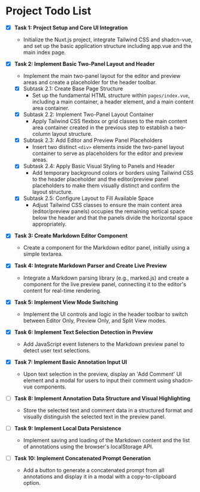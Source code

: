 # Project Todo List

- [x] **Task 1: Project Setup and Core UI Integration**
  - Initialize the Nuxt.js project, integrate Tailwind CSS and shadcn-vue, and set up the basic application structure including app.vue and the main index page.

- [x] **Task 2: Implement Basic Two-Panel Layout and Header**
  - Implement the main two-panel layout for the editor and preview areas and create a placeholder for the header toolbar.
  - [x] Subtask 2.1: Create Base Page Structure
    - Set up the fundamental HTML structure within `pages/index.vue`, including a main container, a header element, and a main content area container.
  - [x] Subtask 2.2: Implement Two-Panel Layout Container
    - Apply Tailwind CSS flexbox or grid classes to the main content area container created in the previous step to establish a two-column layout structure.
  - [x] Subtask 2.3: Add Editor and Preview Panel Placeholders
    - Insert two distinct `<div>` elements inside the two-panel layout container to serve as placeholders for the editor and preview areas.
  - [x] Subtask 2.4: Apply Basic Visual Styling to Panels and Header
    - Add temporary background colors or borders using Tailwind CSS to the header placeholder and the editor/preview panel placeholders to make them visually distinct and confirm the layout structure.
  - [x] Subtask 2.5: Configure Layout to Fill Available Space
    - Adjust Tailwind CSS classes to ensure the main content area (editor/preview panels) occupies the remaining vertical space below the header and that the panels divide the horizontal space appropriately.

- [x] **Task 3: Create Markdown Editor Component**
  - Create a component for the Markdown editor panel, initially using a simple textarea.

- [x] **Task 4: Integrate Markdown Parser and Create Live Preview**
  - Integrate a Markdown parsing library (e.g., marked.js) and create a component for the live preview panel, connecting it to the editor's content for real-time rendering.

- [x] **Task 5: Implement View Mode Switching**
  - Implement the UI controls and logic in the header toolbar to switch between Editor Only, Preview Only, and Split View modes.

- [x] **Task 6: Implement Text Selection Detection in Preview**
  - Add JavaScript event listeners to the Markdown preview panel to detect user text selections.

- [x] **Task 7: Implement Basic Annotation Input UI**
  - Upon text selection in the preview, display an 'Add Comment' UI element and a modal for users to input their comment using shadcn-vue components.

- [ ] **Task 8: Implement Annotation Data Structure and Visual Highlighting**
  - Store the selected text and comment data in a structured format and visually distinguish the selected text in the preview panel.

- [ ] **Task 9: Implement Local Data Persistence**
  - Implement saving and loading of the Markdown content and the list of annotations using the browser's localStorage API.

- [ ] **Task 10: Implement Concatenated Prompt Generation**
  - Add a button to generate a concatenated prompt from all annotations and display it in a modal with a copy-to-clipboard option.
